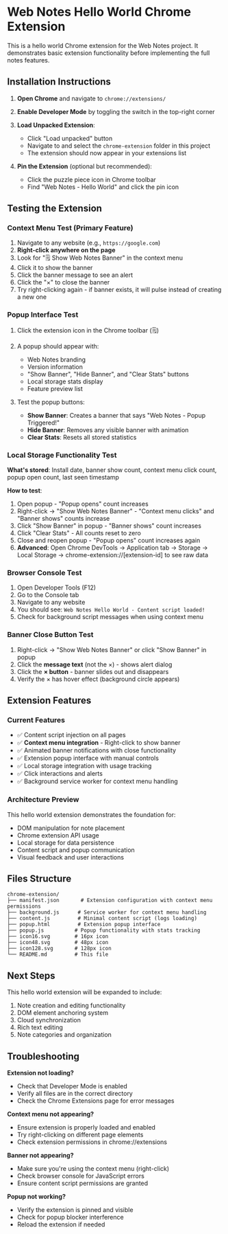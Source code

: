 # Web Notes Hello World Chrome Extension

This is a hello world Chrome extension for the Web Notes project. It demonstrates basic extension functionality before implementing the full notes features.

## Installation Instructions

1. **Open Chrome** and navigate to `chrome://extensions/`

2. **Enable Developer Mode** by toggling the switch in the top-right corner

3. **Load Unpacked Extension**:
   - Click "Load unpacked" button
   - Navigate to and select the `chrome-extension` folder in this project
   - The extension should now appear in your extensions list

4. **Pin the Extension** (optional but recommended):
   - Click the puzzle piece icon in Chrome toolbar
   - Find "Web Notes - Hello World" and click the pin icon

## Testing the Extension

### Context Menu Test (Primary Feature)
1. Navigate to any website (e.g., `https://google.com`)
2. **Right-click anywhere on the page**
3. Look for "🗒️ Show Web Notes Banner" in the context menu
4. Click it to show the banner
5. Click the banner message to see an alert
6. Click the "×" to close the banner
7. Try right-clicking again - if banner exists, it will pulse instead of creating a new one

### Popup Interface Test
1. Click the extension icon in the Chrome toolbar (🗒️)
2. A popup should appear with:
   - Web Notes branding
   - Version information
   - "Show Banner", "Hide Banner", and "Clear Stats" buttons
   - Local storage stats display
   - Feature preview list

3. Test the popup buttons:
   - **Show Banner**: Creates a banner that says "Web Notes - Popup Triggered!"
   - **Hide Banner**: Removes any visible banner with animation
   - **Clear Stats**: Resets all stored statistics

### Local Storage Functionality Test
**What's stored**: Install date, banner show count, context menu click count, popup open count, last seen timestamp

**How to test**:
1. Open popup - "Popup opens" count increases
2. Right-click → "Show Web Notes Banner" - "Context menu clicks" and "Banner shows" counts increase
3. Click "Show Banner" in popup - "Banner shows" count increases
4. Click "Clear Stats" - All counts reset to zero
5. Close and reopen popup - "Popup opens" count increases again
6. **Advanced**: Open Chrome DevTools → Application tab → Storage → Local Storage → chrome-extension://[extension-id] to see raw data

### Browser Console Test
1. Open Developer Tools (F12)
2. Go to the Console tab
3. Navigate to any website
4. You should see: `Web Notes Hello World - Content script loaded!`
5. Check for background script messages when using context menu

### Banner Close Button Test
1. Right-click → "Show Web Notes Banner" or click "Show Banner" in popup
2. Click the **message text** (not the ×) - shows alert dialog
3. Click the **× button** - banner slides out and disappears
4. Verify the × has hover effect (background circle appears)

## Extension Features

### Current Features
- ✅ Content script injection on all pages
- ✅ **Context menu integration** - Right-click to show banner
- ✅ Animated banner notifications with close functionality
- ✅ Extension popup interface with manual controls
- ✅ Local storage integration with usage tracking
- ✅ Click interactions and alerts
- ✅ Background service worker for context menu handling

### Architecture Preview
This hello world extension demonstrates the foundation for:
- DOM manipulation for note placement
- Chrome extension API usage
- Local storage for data persistence
- Content script and popup communication
- Visual feedback and user interactions

## Files Structure

```
chrome-extension/
├── manifest.json       # Extension configuration with context menu permissions
├── background.js      # Service worker for context menu handling
├── content.js         # Minimal content script (logs loading)
├── popup.html         # Extension popup interface
├── popup.js          # Popup functionality with stats tracking
├── icon16.svg        # 16px icon
├── icon48.svg        # 48px icon
├── icon128.svg       # 128px icon
└── README.md         # This file
```

## Next Steps

This hello world extension will be expanded to include:
1. Note creation and editing functionality
2. DOM element anchoring system
3. Cloud synchronization
4. Rich text editing
5. Note categories and organization

## Troubleshooting

**Extension not loading?**
- Check that Developer Mode is enabled
- Verify all files are in the correct directory
- Check the Chrome Extensions page for error messages

**Context menu not appearing?**
- Ensure extension is properly loaded and enabled
- Try right-clicking on different page elements
- Check extension permissions in chrome://extensions

**Banner not appearing?**
- Make sure you're using the context menu (right-click)
- Check browser console for JavaScript errors
- Ensure content script permissions are granted

**Popup not working?**
- Verify the extension is pinned and visible
- Check for popup blocker interference
- Reload the extension if needed